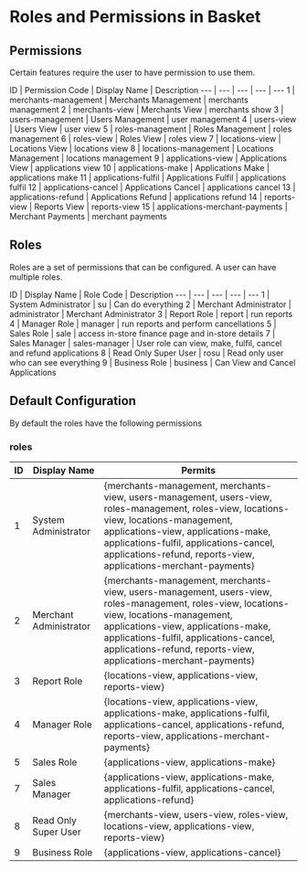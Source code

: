 # Roles and Permissions in Basket

## Permissions

Certain features require the user to have permission to use them.

ID | Permission Code | Display Name | Description
--- | --- | --- | --- | ---
1 | merchants-management | Merchants Management | merchants management
2 | merchants-view | Merchants View | merchants show
3 | users-management | Users Management | user management
4 | users-view | Users View | user view
5 | roles-management | Roles Management | roles management
6 | roles-view | Roles View | roles view
7 | locations-view | Locations View | locations view
8 | locations-management | Locations Management | locations management
9 | applications-view | Applications View | applications view
10 | applications-make | Applications Make | applications make
11 | applications-fulfil | Applications Fulfil | applications fulfil
12 | applications-cancel | Applications Cancel | applications cancel
13 | applications-refund | Applications Refund | applications refund
14 | reports-view | Reports View | reports-view
15 | applications-merchant-payments | Merchant Payments | merchant payments

## Roles

Roles are a set of permissions that can be configured. A user can have multiple roles.

ID | Display Name | Role Code | Description
--- | --- | --- | --- | ---
1 | System Administrator | su | Can do everything
2 | Merchant Administrator | administrator | Merchant Administrator
3 | Report Role | report | run reports
4 | Manager Role | manager | run reports and perform cancellations
5 | Sales Role | sale | access in-store finance page and in-store details
7 | Sales Manager | sales-manager | User role can view, make, fulfil, cancel and refund applications
8 | Read Only Super User | rosu | Read only user who can see everything
9 | Business Role | business | Can View and Cancel Applications

## Default Configuration
By default the roles have the following permissions

### roles

ID | Display Name | Permits
--- | --- | ---
1 | System Administrator | {merchants-management, merchants-view, users-management, users-view, roles-management, roles-view, locations-view, locations-management, applications-view, applications-make, applications-fulfil, applications-cancel, applications-refund, reports-view, applications-merchant-payments}
2 | Merchant Administrator | {merchants-management, merchants-view, users-management, users-view, roles-management, roles-view, locations-view, locations-management, applications-view, applications-make, applications-fulfil, applications-cancel, applications-refund, reports-view, applications-merchant-payments}
3 | Report Role | {locations-view, applications-view, reports-view}
4 | Manager Role | {locations-view, applications-view, applications-make, applications-fulfil, applications-cancel, applications-refund, reports-view, applications-merchant-payments}
5 | Sales Role | {applications-view, applications-make}
7 | Sales Manager | {applications-view, applications-make, applications-fulfil, applications-cancel, applications-refund}
8 | Read Only Super User | {merchants-view, users-view, roles-view, locations-view, applications-view, reports-view}
9 | Business Role | {applications-view, applications-cancel}
